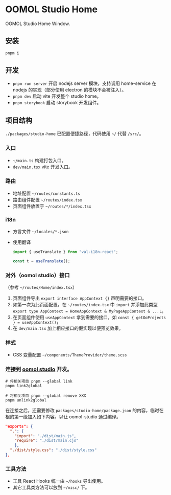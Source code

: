 # OOMOL Studio Home

OOMOL Studio Home Window.

## 安装

```bash
pnpm i
```

## 开发

- `pnpm run server` 开启 nodejs server 模块，支持调用 home-service 在 nodejs 的实现（部分使用 electron 的模块不会被注入）。
- `pnpm dev` 启动 vite 开发整个 studio home。
- `pnpm storybook` 启动 storybook 开发组件。

## 项目结构

`./packages/studio-home` 已配置便捷路径，代码使用 `~/` 代替 `/src/`。

### 入口

- `~/main.ts` 构建打包入口。
- `dev/main.tsx` vite 开发入口。

### 路由

- 地址配置 `~/routes/constants.ts`
- 路由组件配置 `~/routes/index.tsx`
- 页面组件放置于 `~/routes/*/index.tsx`

### i18n

- 方言文件 `~/locales/*.json`
- 使用翻译

  ```ts
  import { useTranslate } from "val-i18n-react";

  const t = useTranslate();
  ```

### 对外（oomol studio）接口

（参考 `~/routes/Home/index.tsx`）

1. 页面组件导出 `export interface AppContext {}` 声明需要的接口。
2. 如第一次为此页面配置，在 `~/routes/index.tsx` 中 `import` 并添加此类型 `export type AppContext = HomeAppContext & MyPageAppContext & ...;`。
3. 在页面组件使用 `useAppContext` 拿到需要的接口，如 `const { getOoProjects } = useAppContext();`
4. 在 `dev/main.tsx` 加上相应接口的假实现以便预览效果。

### 样式

- CSS 变量配置 `~/components/ThemeProvider/theme.scss`

### 连接到 [oomol studio](https://github.com/oomol/oomol-studio) 开发。

```shell
# 将相关项目 pnpm --global link
pnpm link2global

# 将相关项目 pnpm --global remove XXX
pnpm unlink2global
```

在连接之后，还需要修改 `packages/studio-home/package.json` 的内容，临时在根的第一级加入如下内容。以让 oomol-studio 通过编译。

```json
"exports": {
  ".": {
    "import": "./dist/main.js",
    "require": "./dist/main.cjs"
    },
  "./dist/style.css": "./dist/style.css"
},
```

### 工具方法

- 工具 React Hooks 统一由 `~/hooks` 导出使用。
- 其它工具类方法可以放到 `~/misc/` 下。
